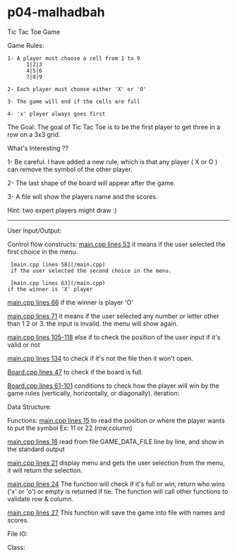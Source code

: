   # p04-malhadbah

Tic Tac Toe Game 

  Game Rules:
 
    1- A player must choose a cell from 1 to 9
          1|2|3
          4|5|6
          7|8|9
          
    2- Each player must choose either 'X' or 'O'
    
    3- The game will end if the cells are full
    
    4- 'x' player always goes first
 
 The Goal:
 The goal of Tic Tac Toe is to be the first player to get three in a row on a 3x3 grid.
 
 What's Interesting ??
 
  1- Be careful. I have added a new rule, which is that any player ( X or O ) can remove the symbol of the other player.

  2- The last shape of the board will appear after the game.
 
  3- A file will show the players name and the scores.
 
 Hint: two expert players might draw :)
 
 -------------------
 
  User Input/Output:
 
 
  Control flow constructs:
    [main.cpp lines 53](/main.cpp)
    it means if the user selected the first choice in the menu.
 
     [main.cpp lines 58](/main.cpp)
     if the user selected the second choice in the menu.
 
     [main.cpp lines 63](/main.cpp)
    if the winner is 'X' player
 
 [main.cpp lines 66](/main.cpp)
 if the winner is player 'O'
 
 [main.cpp lines 71](/main.cpp)
 it means if the user selected any number or letter other than 1 2 or 3. the input is invalid.
 the menu will show again.
 
 [main.cpp lines 105-118](/main.cpp)
 else if to check the position of the user input if it's valid or not
 
 [main.cpp lines 134](/main.cpp)
 to check if it's not the file then it won't open.
 
 [Board.cpp lines 47](/Board.cpp)
 to check if the board is full.
 
 [Board.cpp lines 61-101](/Board.cpp)
 conditions to check how the player will win by the game rules (vertically, horizontally, or diagonally).
  iteration:
  
  
  Data Structure:
  
  
  Functions:
  [main.cpp lines 15](/main.cpp) 
  to read the position or where the player wants to put the symbol Ex: 11 or 22  (row,column)
  
  [main.cpp lines 18](/main.cpp)
  read from file GAME_DATA_FILE line by line, and show in the standard output
  
  [main.cpp lines 21](/main.cpp)
  display menu and gets the user selection from the menu, it will return the selection.
  
  [main.cpp lines 24](/main.cpp)
  The function will check if it's full or win, return who wins ('x' or 'o') or empty is returned if tie.
  The function will call other functions to validate row & column.
  
  [main.cpp lines 27](/main.cpp)
  This function will save the game into file with names and scores.
  
  
  File IO:
  
  
  Class:
  
  

